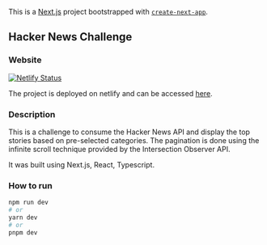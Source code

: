 This is a [Next.js](https://nextjs.org/) project bootstrapped
with [`create-next-app`](https://github.com/vercel/next.js/tree/canary/packages/create-next-app).

## Hacker News Challenge

### Website

[![Netlify Status](https://api.netlify.com/api/v1/badges/bc0ede48-d228-4ac0-909c-32ea04630a01/deploy-status)](https://app.netlify.com/sites/hacker-news-ivaangbx/deploys)

The project is deployed on netlify and can be accessed [here](https://hacker-news-ivaangbx.netlify.app/).

### Description

This is a challenge to consume the Hacker News API and display the top
stories based on pre-selected categories. The pagination is done using
the infinite scroll technique provided by the Intersection Observer API.

It was built using Next.js, React, Typescript.

### How to run

```bash
npm run dev
# or
yarn dev
# or
pnpm dev
```

